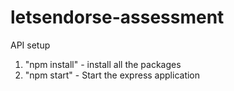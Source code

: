# letsendorse-assessment

API setup

1. "npm install" - install all the packages
2. "npm start" - Start the express application
